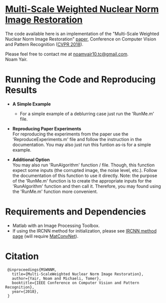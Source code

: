 # [Multi-Scale Weighted Nuclear Norm Image Restoration](https://tomer.net.technion.ac.il/files/2018/03/MultiScaleWNNM_CVPR18.pdf)

The code available here is an implementation of the "Multi-Scale Weighted Nuclear Norm Image Restoration" [paper](https://tomer.net.technion.ac.il/files/2018/03/MultiScaleWNNM_CVPR18.pdf), Conference on Computer Vision and Pattern Recognition ([CVPR 2018](http://cvpr2018.thecvf.com)).

Please feel free to contact me at [noamyair10.tc@gmail.com](noamyair10.tc@gmail.com).<br />
Noam Yair.


# Running the Code and Reproducing Results
- **A Simple Example**
  * For a simple example of a deblurring case just run the 'RunMe.m' file.

- **Reproducing Paper Experiments**<br />
For reproducing the experiments from the paper use the 'ReproduceExperiments.m' file and follow the instruction in the documentation. You may also just run this funtion as-is for a simple example.

- **Additional Option**<br />
You may also run 'RunAlgorithm' function / file. Though, this function expect some inputs (the corrupted image, the noise level, etc.). Follow the documentation of this function to use it directly. Note: the purpose of the 'RunMe.m' function is to create the appropriate inputs for the 'RunAlgorithm' function and then call it. Therefore, you may found using the 'RunMe.m' function more convenient.

# Requirements and Dependencies
- Matlab with an Image Processing Toolbox.
- If using the IRCNN method for initialization, please see [IRCNN method page](https://github.com/cszn/IRCNN) (will require [MatConvNet](http://www.vlfeat.org/matconvnet/)).

# Citation
```
 @inproceedings{MSWNNM,
   title={Multi-ScaleWeighted Nuclear Norm Image Restoration},
   author={Yair, Noam and Michaeli, Tomer},
   booktitle={IEEE Conference on Computer Vision and Pattern Recognition},
   year={2018},
 }
 ```